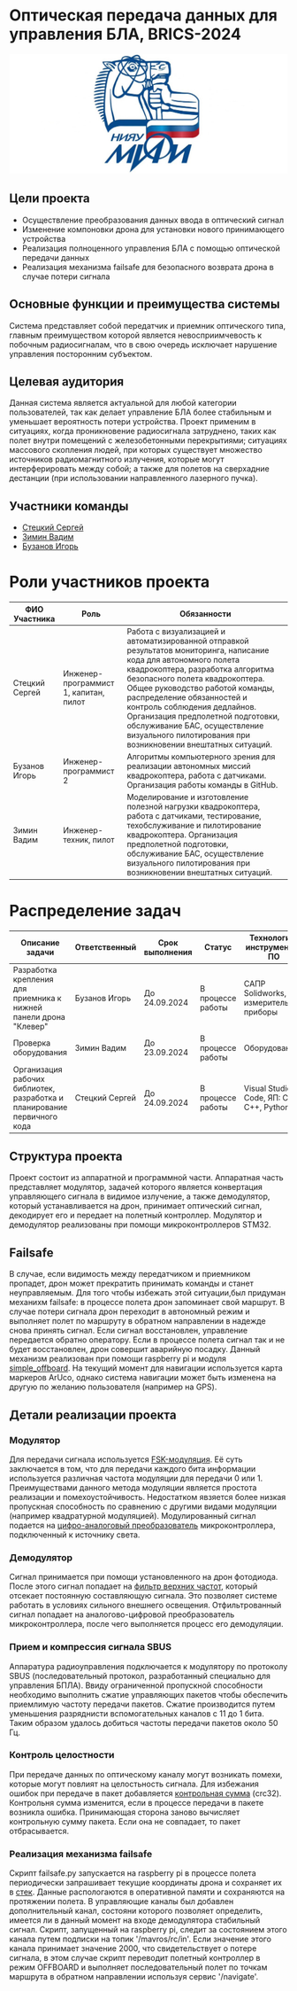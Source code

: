 # Оптическая передача данных для управления БЛА, BRICS-2024
![](logo_mephi.jpg)
## Цели проекта
+ Осуществление преобразования данных ввода в оптический сигнал
+ Изменение компоновки дрона для установки нового принимающего устройства
+ Реализация полноценного управления БЛА с помощью оптической передачи данных
+ Реализация механизма failsafe для безопасного возврата дрона в случае потери сигнала
## Основные функции и преимущества системы
Система представляет собой передатчик и приемник оптического типа, главным преимуществом которой является невосприимчевость к побочным
радиосигналам, что в свою очередь исключает нарушение управления посторонним субъектом.
## Целевая аудитория
Данная система является актуальной для любой категории пользователей, так как делает управление БЛА более стабильным и уменьшает вероятность потери устройства. Проект применим в ситуациях, когда проникновение радиосигнала затруднено, таких как полет внутри помещений с железобетонными перекрытиями; ситуациях массового скопления людей, при которых существует множество источников радиомагнитного излучения, которые могут интерферировать между собой; а также для полетов на сверхадние дестанции (при использовании направленного лазерного пучка).
## Участники команды
+ [Стецкий Сергей](@Stinger_insane)
+ [Зимин Вадим](@VKzhuk)
+ [Бузанов Игорь](@accelerationaltrolge)


Роли участников проекта
==========================

| ФИО Участника | Роль | Обязанности |
| --- | --- | --- |
| Стецкий Сергей | Инженер-программист 1, капитан, пилот | Работа с визуализацией и автоматизированной отправкой результатов мониторинга, написание кода для автономного полета квадрокоптера, разработка алгоритма безопасного полета квадрокоптера. Общее руководство работой команды, распределение обязанностей и контроль соблюдения дедлайнов. Организация предполетной подготовки, обслуживание БАС, осуществление визуального пилотирования при возникновении внештатных ситуаций. |
| Бузанов Игорь | Инженер-программист 2 | Алгоритмы компьютерного зрения для реализации автономных миссий квадрокоптера, работа с датчиками. Организация работы команды в GitHub. |
| Зимин Вадим | Инженер-техник, пилот | Моделирование и изготовление полезной нагрузки квадрокоптера, работа с датчиками, тестирование, техобслуживание и пилотирование квадрокоптера. Организация предполетной подготовки, обслуживание БАС, осуществление визуального пилотирования при возникновении внештатных ситуаций. |

Распределение задач
=====================

| Описание задачи | Ответственный | Срок выполнения | Статус | Технологии/инструменты/ПО |
| --- | --- | --- | --- | --- |
| Разработка крепления для приемника к нижней панели дрона "Клевер" | Бузанов Игорь | До 24.09.2024 | В процессе работы | САПР Solidworks, измерительные приборы |
| Проверка оборудования | Зимин Вадим | До 23.09.2024 | В процессе работы | Оборудование |
| Организация рабочих библиотек, разработка и планирование первичного кода | Стецкий Сергей | До 24.09.2024 | В процессе работы | Visual Studio Code, ЯП: С, C++, Python |

## Структура проекта
Проект состоит из аппаратной и программной части. Аппаратная часть представляет модулятор, задачей которого является конвертация управляющего сигнала в видимое излучение, а также демодулятор, который устанавливается на дрон, принимает оптический сигнал, декодирует его и передает на полетный контроллер. Модулятор и демодулятор реализованы при помощи микроконтроллеров STM32.
## Failsafe
В случае, если видимость между передатчиком и приемником пропадет, дрон может прекратить принимать команды и станет неуправляемым. Для того чтобы избежать этой ситуации,был придуман механихм failsafe: в процессе полета дрон запоминает свой маршрут. В случае потери сигнала дрон переходит в автономный режим и выполняет полет по маршруту в обратном направлении в надежде снова принять сигнал. Если сигнал восстановлен, управление передается обратно оператору. Если в процессе полета сигнал так и не будет восстановлен, дрон совершит аварийную посадку. Данный механизм реализован при помощи raspberry pi и модуля [simple_offboard](https://clover.coex.tech/ru/simple_offboard.html). На текущий момент для навигации используется карта маркеров ArUco, однако система навигации может быть изменена на другую по желанию пользователя (например на GPS).
## Детали реализации проекта
### Модулятор
Для передачи сигнала используется [FSK-модуляция](https://en.wikipedia.org/wiki/Frequency-shift_keying). Её суть заключается в том, что для передачи каждого бита информации используется различная частота модуляции для передачи 0 или 1. Преимуществами данного метода модуляции является простота реализации и помехоустойчивость. Недостатком явзяется более низкая пропускная способность по сравнению с другими видами модуляции (например квадратурной модуляцией). Модулированный сигнал подается на [цифро-аналоговый преобразователь](https://en.wikipedia.org/wiki/Digital-to-analog_converter) микроконтроллера, подключенный к источнику света.
### Демодулятор
Сигнал принимается при помощи установленного на дрон фотодиода. После этого сигнал попадает на [фильтр верхних частот](https://en.wikipedia.org/wiki/High-pass_filter), который отсекает постоянную составляющую сигнала. Это позволяет системе работать в условиях сильного внешнего освещения. Отфильтрованный сигнал попадает на аналогово-цифровой преобразователь микроконтроллера, после чего выполняется процесс его демодуляции.
### Прием и компрессия сигнала SBUS
Аппаратура радиоуправления подключается к модулятору по протоколу SBUS (последовательный протокол, разработанный специально для управления БПЛА). Ввиду ограниченной пропускной способности необходимо выполнить сжатие управляющих пакетов чтобы обеспечить приемлимую частоту передачи пакетов. Сжатие производится путем уменьшения разряднисти вспомогательных каналов с 11 до 1 бита. Таким образом удалось добиться частоты передачи пакетов около 50 Гц.
### Контроль целостности
При передаче данных по оптическому каналу могут возникать помехи, которые могут повлият на целостьность сигнала. Для избежания ошибок при передаче в пакет добавляется [контрольная сумма](https://en.wikipedia.org/wiki/Computation_of_cyclic_redundancy_checks) (crc32). Контрольня сумма изменится, если в процессе передачи в пакете возникла ошибка. Принимающая сторона заново вычисляет контрольную сумму пакета. Если она не совпадает, то пакет отбрасывается.
### Реализация механизма failsafe
Скрипт failsafe.py запускается на raspberry pi в процессе полета периодически запрашивает текущие координаты дрона и сохраняет их в [стек](https://en.wikipedia.org/wiki/Stack_(abstract_data_type)). Данные распологаются в оперативной памяти и сохраняются на протяжении полета. В управляющие каналы был добавлен дополнительный канал, состояни которого позволяет определить, имеется ли в данный момент на входе демодулятора стабильный сигнал. Скрипт, запущенный на raspberry pi, следит за состоянием этого канала путем подписки на топик '/mavros/rc/in'. Если значение этого канала принимает значение 2000, что свидетельствует о потере сигнала, в этом случае скрипт переводит полетный контроллер в режим OFFBOARD и выполняет последовательный полет по точкам маршрута в обратном направлении используя сервис '/navigate'.
